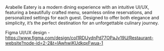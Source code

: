 Arabelle Eatery is a modern dining experience with an intuitive UI/UX, featuring a beautifully crafted menu, seamless online reservations, and personalized settings for each guest. Designed to offer both elegance and simplicity, it’s the perfect destination for an unforgettable culinary journey.

Figma UI/UX design - https://www.figma.com/design/coI1RDUydnPd77OPaJv19U/Restaurant-website?node-id=2-2&t=lAwhwiKUdkqxFwua-1

